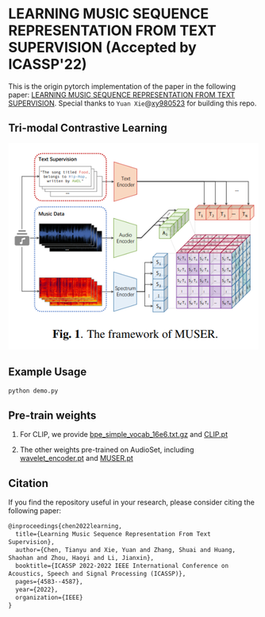 # LEARNING MUSIC SEQUENCE REPRESENTATION FROM TEXT SUPERVISION (Accepted by ICASSP'22)

This is the origin pytorch implementation of the paper in the following paper: [LEARNING MUSIC SEQUENCE REPRESENTATION FROM TEXT SUPERVISION](https://ieeexplore.ieee.org/document/9746131/). Special thanks to `Yuan Xie`@[xy980523](https://github.com/xy980523) for building this repo.


## Tri-modal Contrastive Learning

![arch](images/arch.png)

## Example Usage

```
python demo.py
```


## Pre-train weights

1. For CLIP, we provide [bpe_simple_vocab_16e6.txt.gz](
https://drive.google.com/uc?export=download&id=1TvyohfY3Q8DueKLjZlS2pYYEPT4ylNpX) and [CLIP.pt](
https://drive.google.com/uc?export=download&id=1nwIJAJqyOz3uVjObWB3YvkT4OqJTxWjp)

2. The other weights pre-trained on AudioSet, including [wavelet_encoder.pt](
https://drive.google.com/uc?export=download&id=1KJD9u3qBfAj9Wzl1w9XbnlyA6_HKu_co) and [MUSER.pt](
https://drive.google.com/uc?export=download&id=1zNCByQSZE4imueZMYeWJZ80zQbxy2jFB)



## <span id="citelink">Citation</span>

If you find the repository useful in your research, please consider citing the following paper:

```
@inproceedings{chen2022learning,
  title={Learning Music Sequence Representation From Text Supervision},
  author={Chen, Tianyu and Xie, Yuan and Zhang, Shuai and Huang, Shaohan and Zhou, Haoyi and Li, Jianxin},
  booktitle={ICASSP 2022-2022 IEEE International Conference on Acoustics, Speech and Signal Processing (ICASSP)},
  pages={4583--4587},
  year={2022},
  organization={IEEE}
}
```
